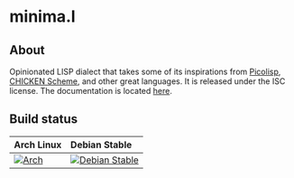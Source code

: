 # minima.l

## About

Opinionated LISP dialect that takes some of its inspirations from [Picolisp](https://picolisp.com),
[CHICKEN Scheme](http://call-cc.org), and other great languages. It is released under the ISC
license. The documentation is located [here](https://mnml.world).

## Build status

| Arch Linux  | Debian Stable |
|:------------|:--------------|
| [![Arch](https://builds.sr.ht/~xguerin/minima.l/arch.yml.svg)](https://builds.sr.ht/~xguerin/minima.l/arch.yml?)        | [![Debian Stable](https://builds.sr.ht/~xguerin/minima.l/debian.yml.svg)](https://builds.sr.ht/~xguerin/minima.l/debian.yml?) |
